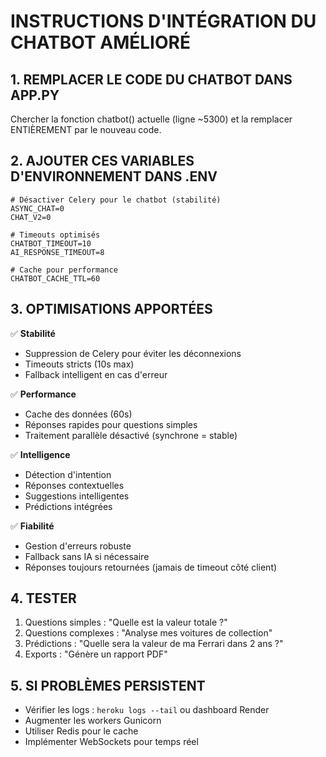 
# INSTRUCTIONS D'INTÉGRATION DU CHATBOT AMÉLIORÉ

## 1. REMPLACER LE CODE DU CHATBOT DANS APP.PY

Chercher la fonction chatbot() actuelle (ligne ~5300) et la remplacer ENTIÈREMENT par le nouveau code.

## 2. AJOUTER CES VARIABLES D'ENVIRONNEMENT DANS .ENV

```
# Désactiver Celery pour le chatbot (stabilité)
ASYNC_CHAT=0
CHAT_V2=0

# Timeouts optimisés
CHATBOT_TIMEOUT=10
AI_RESPONSE_TIMEOUT=8

# Cache pour performance
CHATBOT_CACHE_TTL=60
```

## 3. OPTIMISATIONS APPORTÉES

✅ **Stabilité**
- Suppression de Celery pour éviter les déconnexions
- Timeouts stricts (10s max)
- Fallback intelligent en cas d'erreur

✅ **Performance**
- Cache des données (60s)
- Réponses rapides pour questions simples
- Traitement parallèle désactivé (synchrone = stable)

✅ **Intelligence**
- Détection d'intention
- Réponses contextuelles
- Suggestions intelligentes
- Prédictions intégrées

✅ **Fiabilité**
- Gestion d'erreurs robuste
- Fallback sans IA si nécessaire
- Réponses toujours retournées (jamais de timeout côté client)

## 4. TESTER

1. Questions simples : "Quelle est la valeur totale ?"
2. Questions complexes : "Analyse mes voitures de collection"
3. Prédictions : "Quelle sera la valeur de ma Ferrari dans 2 ans ?"
4. Exports : "Génère un rapport PDF"

## 5. SI PROBLÈMES PERSISTENT

- Vérifier les logs : `heroku logs --tail` ou dashboard Render
- Augmenter les workers Gunicorn
- Utiliser Redis pour le cache
- Implémenter WebSockets pour temps réel

